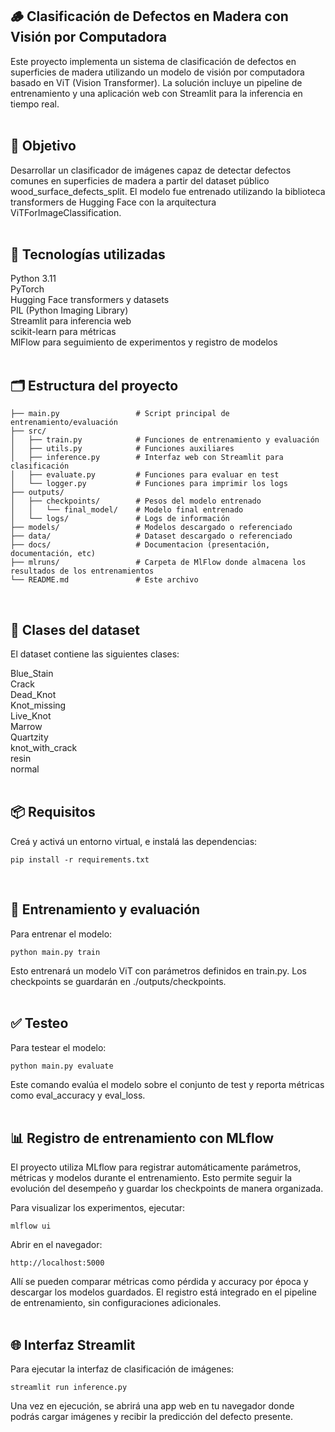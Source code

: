 ## 🪵 Clasificación de Defectos en Madera con Visión por Computadora
Este proyecto implementa un sistema de clasificación de defectos en superficies de madera utilizando un modelo de visión por computadora basado en ViT (Vision Transformer). La solución incluye un pipeline de entrenamiento y una aplicación web con Streamlit para la inferencia en tiempo real.
<br><br>

## 📌 Objetivo
Desarrollar un clasificador de imágenes capaz de detectar defectos comunes en superficies de madera a partir del dataset público wood_surface_defects_split. El modelo fue entrenado utilizando la biblioteca transformers de Hugging Face con la arquitectura ViTForImageClassification.
<br><br>

## 🧰 Tecnologías utilizadas

Python 3.11<br>
PyTorch<br>
Hugging Face transformers y datasets<br>
PIL (Python Imaging Library)<br>
Streamlit para inferencia web<br>
scikit-learn para métricas<br>
MlFlow para seguimiento de experimentos y registro de modelos <br>
<br>

## 🗂️ Estructura del proyecto
```text
├── main.py                 # Script principal de entrenamiento/evaluación
├── src/
│   ├── train.py            # Funciones de entrenamiento y evaluación
│   ├── utils.py            # Funciones auxiliares
│   ├── inference.py        # Interfaz web con Streamlit para clasificación
│   ├── evaluate.py         # Funciones para evaluar en test
│   └── logger.py           # Funciones para imprimir los logs
├── outputs/
│   ├── checkpoints/        # Pesos del modelo entrenado
│   │   └── final_model/    # Modelo final entrenado
│   └── logs/               # Logs de información
├── models/                 # Modelos descargado o referenciado
├── data/                   # Dataset descargado o referenciado
├── docs/                   # Documentacion (presentación, documentación, etc)
├── mlruns/                 # Carpeta de MlFlow donde almacena los resultados de los entrenamientos
└── README.md               # Este archivo
```
<br>

## 🧠 Clases del dataset
El dataset contiene las siguientes clases:

Blue_Stain<br>
Crack<br>
Dead_Knot<br>
Knot_missing<br>
Live_Knot<br>
Marrow<br>
Quartzity<br>
knot_with_crack<br>
resin<br>
normal<br>
<br>

## 📦 Requisitos
Creá y activá un entorno virtual, e instalá las dependencias:

```text 
pip install -r requirements.txt
```
<br>

## 🧠 Entrenamiento y evaluación
Para entrenar el modelo:

```text 
python main.py train
```
Esto entrenará un modelo ViT con parámetros definidos en train.py. Los checkpoints se guardarán en ./outputs/checkpoints.
<br><br>

## ✅ Testeo
Para testear el modelo:

```text 
python main.py evaluate
```
Este comando evalúa el modelo sobre el conjunto de test y reporta métricas como eval_accuracy y eval_loss.
<br><br>

## 📊 Registro de entrenamiento con MLflow
El proyecto utiliza MLflow para registrar automáticamente parámetros, métricas y modelos durante el entrenamiento. Esto permite seguir la evolución del desempeño y guardar los checkpoints de manera organizada.

Para visualizar los experimentos, ejecutar:

```text
mlflow ui
```
Abrir en el navegador:

```text
http://localhost:5000
```
Allí se pueden comparar métricas como pérdida y accuracy por época y descargar los modelos guardados.
El registro está integrado en el pipeline de entrenamiento, sin configuraciones adicionales.
<br><br>

## 🌐 Interfaz Streamlit
Para ejecutar la interfaz de clasificación de imágenes:

```text
streamlit run inference.py
```
Una vez en ejecución, se abrirá una app web en tu navegador donde podrás cargar imágenes y recibir la predicción del defecto presente.